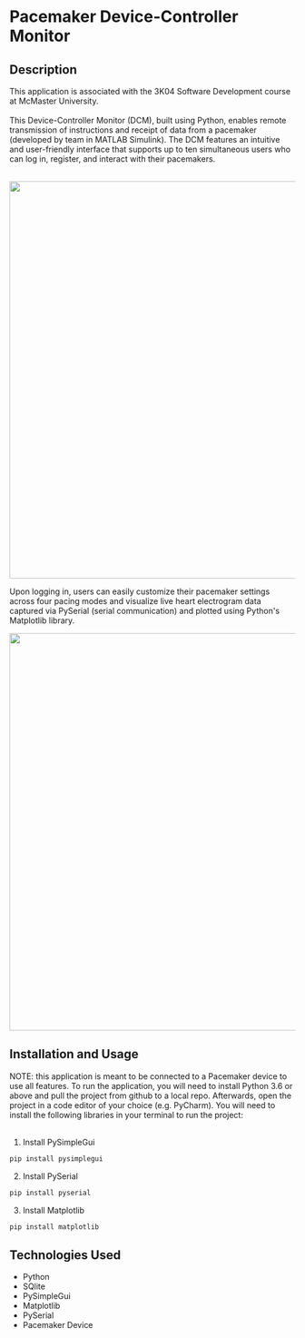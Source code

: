<h1> Pacemaker Device-Controller Monitor </h1>

<h2> Description </h2>
This application is associated with the 3K04 Software Development course at McMaster University.
<br/>
<br/>
This Device-Controller Monitor (DCM), built using Python, enables remote transmission of instructions and receipt of data from a pacemaker (developed by team in MATLAB Simulink). The DCM features an intuitive and user-friendly interface that supports up to ten simultaneous users who can log in, register, and interact with their pacemakers. 
<br/>
<br/>
<p align="center">
  <img src="https://user-images.githubusercontent.com/108163033/224840056-168aa7c9-f693-4fa4-83a5-26486ce863a0.png" width="700"/>
</p>

Upon logging in, users can easily customize their pacemaker settings across four pacing modes and visualize live heart electrogram data captured via PySerial (serial communication) and plotted using Python's Matplotlib library.

<p align="center">
  <img src="https://user-images.githubusercontent.com/108163033/224839931-ad75c1d4-d394-4cfa-b2f9-98dd50f53098.png" width="700"/>
</p>

<h2> Installation and Usage </h2>
NOTE: this application is meant to be connected to a Pacemaker device to use all features. To run the application, you will need to install Python 3.6 or above and pull the project from github to a local repo. Afterwards, open the project in a code editor of your choice (e.g. PyCharm). You will need to install the following libraries in your terminal to run the project: 
<br/>
<br/>

1. Install PySimpleGui
```Bash
pip install pysimplegui
```

2. Install PySerial
```Bash
pip install pyserial
```

3. Install Matplotlib
```Bash
pip install matplotlib
```

<h2> Technologies Used </h2>
<ul>
    <li>Python </li>
    <li>SQlite </li>
    <li>PySimpleGui</li>
    <li>Matplotlib</li>
    <li>PySerial</li>
    <li>Pacemaker Device</li>
</ul>












